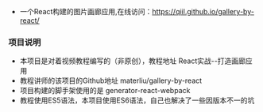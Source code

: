 - 一个React构建的图片画廊应用,在线访问：https://qiil.github.io/gallery-by-react/

### 项目说明
- 本项目是对着视频教程编写的（非原创），教程地址 React实战--打造画廊应用
- 教程讲师的该项目的Github地址 materliu/gallery-by-react
- 项目构建的脚手架使用的是 generator-react-webpack
- 教程使用ES5语法，本项目使用ES6语法，自己也解决了一些因版本不一的坑

